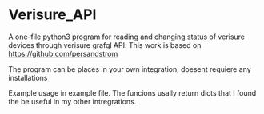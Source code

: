 # Verisure_API

A one-file python3 program for reading and changing status of verisure devices through verisure grafql API. This work is based on https://github.com/persandstrom

The program can be places in your own integration, doesent requiere any installations

Example usage in example file. The funcions usally return dicts that I found the be useful in my other intregrations.
